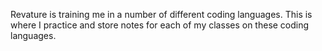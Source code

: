 Revature is training me in a number of different coding languages. This is where I practice and store notes for each of my classes on these coding languages.